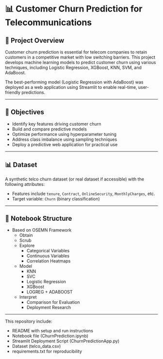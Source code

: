 # 📊 Customer Churn Prediction for Telecommunications

## 📁 Project Overview

Customer churn prediction is essential for telecom companies to retain customers in a competitive market with low switching barriers. This project develops machine learning models to predict customer churn using various techniques, including Logistic Regression, XGBoost, KNN, SVM, and AdaBoost.

The best-performing model (Logistic Regression with AdaBoost) was deployed as a web application using Streamlit to enable real-time, user-friendly predictions.

---

## 🎯 Objectives

- Identify key features driving customer churn
- Build and compare predictive models
- Optimize performance using hyperparameter tuning
- Address class imbalance using sampling techniques
- Deploy a predictive web application for practical use

---

## 📊 Dataset

A synthetic telco churn dataset (or real dataset if accessible) with the following attributes:
- Features include `tenure`, `Contract`, `OnlineSecurity`, `MonthlyCharges`, etc.
- Target variable: `Churn` (binary classification)

---

## 🧪 Notebook Structure


- Based on OSEMN Framework
    - Obtain
    - Scrub
    - Explore
        - Categorical Variables
        - Continuous Variables
        - Correlation Heatmaps
    - Model
        - KNN
        - SVC
        - Logistic Regression
        - XGBoost
        - LOGREG + ADABOOST
    - Interpret
        - Comparison for Evaluation
        - Deployment Research
 
---

This repository include:

- README with setup and run instructions
- Notebook file (ChurnPrediction.ipynb) 
- Streamlit Deployment Script (ChurnPredictionApp.py)
- Dataset (telco_data.csv)
- requirements.txt for reproducibility
